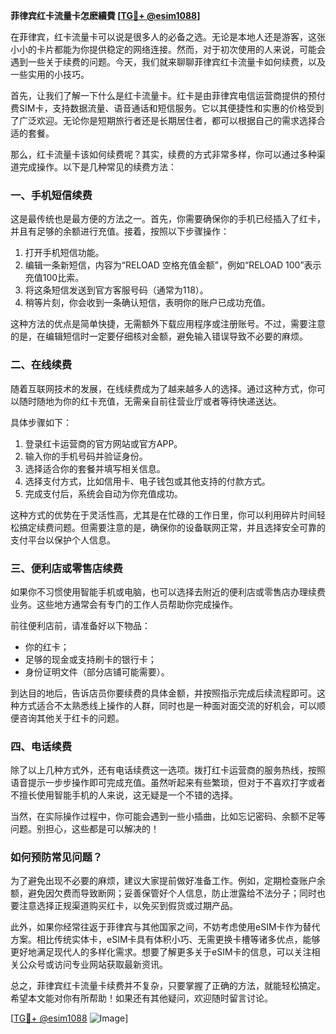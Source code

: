 **菲律宾红卡流量卡怎麽續費 [[TG💪+ @esim1088](https://t.me/s/esim1088)]**

在菲律宾，红卡流量卡可以说是很多人的必备之选。无论是本地人还是游客，这张小小的卡片都能为你提供稳定的网络连接。然而，对于初次使用的人来说，可能会遇到一些关于续费的问题。今天，我们就来聊聊菲律宾红卡流量卡如何续费，以及一些实用的小技巧。

首先，让我们了解一下什么是红卡流量卡。红卡是由菲律宾电信运营商提供的预付费SIM卡，支持数据流量、语音通话和短信服务。它以其便捷性和实惠的价格受到了广泛欢迎。无论你是短期旅行者还是长期居住者，都可以根据自己的需求选择合适的套餐。

那么，红卡流量卡该如何续费呢？其实，续费的方式非常多样，你可以通过多种渠道完成操作。以下是几种常见的续费方法：

### 一、手机短信续费

这是最传统也是最方便的方法之一。首先，你需要确保你的手机已经插入了红卡，并且有足够的余额进行充值。接着，按照以下步骤操作：

1. 打开手机短信功能。
2. 编辑一条新短信，内容为“RELOAD 空格充值金额”，例如“RELOAD 100”表示充值100比索。
3. 将这条短信发送到官方客服号码（通常为118）。
4. 稍等片刻，你会收到一条确认短信，表明你的账户已成功充值。

这种方法的优点是简单快捷，无需额外下载应用程序或注册账号。不过，需要注意的是，在编辑短信时一定要仔细核对金额，避免输入错误导致不必要的麻烦。

### 二、在线续费

随着互联网技术的发展，在线续费成为了越来越多人的选择。通过这种方式，你可以随时随地为你的红卡充值，无需亲自前往营业厅或者等待快递送达。

具体步骤如下：

1. 登录红卡运营商的官方网站或官方APP。
2. 输入你的手机号码并验证身份。
3. 选择适合你的套餐并填写相关信息。
4. 选择支付方式，比如信用卡、电子钱包或其他支持的付款方式。
5. 完成支付后，系统会自动为你充值成功。

这种方式的优势在于灵活性高，尤其是在忙碌的工作日里，你可以利用碎片时间轻松搞定续费问题。但需要注意的是，确保你的设备联网正常，并且选择安全可靠的支付平台以保护个人信息。

### 三、便利店或零售店续费

如果你不习惯使用智能手机或电脑，也可以选择去附近的便利店或零售店办理续费业务。这些地方通常会有专门的工作人员帮助你完成操作。

前往便利店前，请准备好以下物品：
- 你的红卡；
- 足够的现金或支持刷卡的银行卡；
- 身份证明文件（部分店铺可能需要）。

到达目的地后，告诉店员你要续费的具体金额，并按照指示完成后续流程即可。这种方式适合不太熟悉线上操作的人群，同时也是一种面对面交流的好机会，可以顺便咨询其他关于红卡的问题。

### 四、电话续费

除了以上几种方式外，还有电话续费这一选项。拨打红卡运营商的服务热线，按照语音提示一步步操作即可完成充值。虽然听起来有些繁琐，但对于不喜欢打字或者不擅长使用智能手机的人来说，这无疑是一个不错的选择。

当然，在实际操作过程中，你可能会遇到一些小插曲，比如忘记密码、余额不足等问题。别担心，这些都是可以解决的！

### 如何预防常见问题？

为了避免出现不必要的麻烦，建议大家提前做好准备工作。例如，定期检查账户余额，避免因欠费而导致断网；妥善保管好个人信息，防止泄露给不法分子；同时也要注意选择正规渠道购买红卡，以免买到假货或过期产品。

此外，如果你经常往返于菲律宾与其他国家之间，不妨考虑使用eSIM卡作为替代方案。相比传统实体卡，eSIM卡具有体积小巧、无需更换卡槽等诸多优点，能够更好地满足现代人的多样化需求。想要了解更多关于eSIM卡的信息，可以关注相关公众号或访问专业网站获取最新资讯。

总之，菲律宾红卡流量卡续费并不复杂，只要掌握了正确的方法，就能轻松搞定。希望本文能对你有所帮助！如果还有其他疑问，欢迎随时留言讨论。

[[TG💪+ @esim1088](https://t.me/s/esim1088) ![Image](https://i.postimg.cc/4NQfJmqS/Snipaste-2025-05-13-00-14-12.png)]